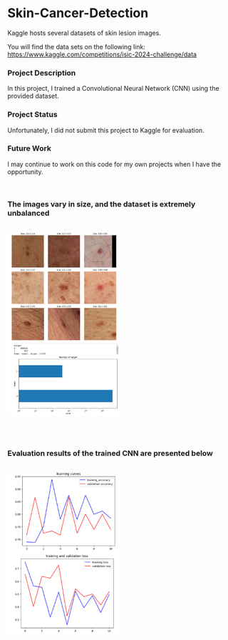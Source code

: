 # Skin-Cancer-Detection


Kaggle hosts several datasets of skin lesion images.

You will find the data sets on the following link: https://www.kaggle.com/competitions/isic-2024-challenge/data


### Project Description
In this project, I trained a Convolutional Neural Network (CNN) using the provided dataset.


### Project Status
Unfortunately, I did not submit this project to Kaggle for evaluation.


### Future Work
I may continue to work on this code for my own projects when I have the opportunity.

<br>

### The images vary in size, and the dataset is extremely unbalanced
<br>

<img src="images/img9.png" width="50%">


<img src="images/diagram.png" width="50%">

<!-- <img src="images/corr_matrix.png"> -->


<br><br>

### Evaluation results of the trained CNN are presented below
<br>
<img src="/images/evaluation.png" width="50%">
